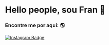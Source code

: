 # Hello people, sou Fran :wave:


### Encontre me por aqui: :earth_americas:
[![Instagram Badge](https://img.shields.io/badge/-Instagram-blue?style=flat-square&logo=Instagram&logoColor=white&link=https://www.instagram.com/fraanpss/)](www.instagram.com/fraanpss/)
